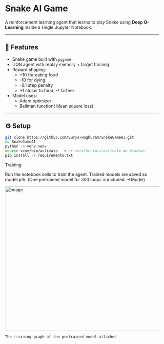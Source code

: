 # Snake AI Game

A reinforcement learning agent that learns to play Snake using **Deep Q-Learning** inside a single Jupyter Notebook.

---

## 🚀 Features
- Snake game built with `pygame`
- DQN agent with replay memory + target training
- Reward shaping:
  - +10 for eating food
  - -10 for dying
  - -0.1 step penalty
  - +1 closer to food, -1 farther
- Model uses:
   - Adam optimizer
   - Bellman function( Mean square loss)

---

## ⚙️ Setup
```bash
git clone https://github.com/Surya-Raghuram/SnakeGameAI.git
cd SnakeGameAI
python -m venv venv
source venv/bin/activate   # or venv\Scripts\activate on Windows
pip install -r requirements.txt
```

Training

Run the notebook cells to train the agent.
Trained models are saved as model.pth.
(One pretrained model for 300 loops is included. ->Model)

<img width="630" height="470" alt="image" src="" />

    The training graph of the pretrained model attached
